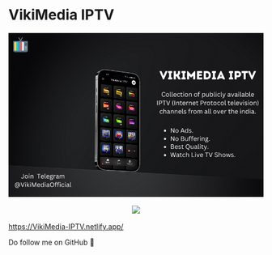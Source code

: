 # VikiMedia IPTV 

![image](https://github.com/VikramadityaDev/VikiMedia-IPTV/blob/main/assert/img/VikiMedia%20IPTV.png)

<p align="center">
<a href="https://github.com/VikramadityaDev/Lavender-Seedr-Official/releases/download/Download/Lavender.Seedr.v1.0.0.apk"><img src="https://img.shields.io/github/downloads/VikramadityaDev/VikiMedia-IPTV/v1.0.0/total?color=g&label=Download&logo=Android&logoColor=white&style=for-the-badge"></a>
</p>



https://VikiMedia-IPTV.netlify.app/

Do follow me on GitHub 🌟
